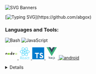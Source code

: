 ![SVG Banners](https://svg-banners.vercel.app/api?type=origin&text1=Hey%20!%20I'm%20@abgo(x)%20🤠%20&text2=%20Adventure%20begins%20,%20it's%20time%20to%20go%20!&width=900&height=215)

<!-- <p align="left"> <img src="https://komarev.com/ghpvc/?username=abgox&label=Profile%20views&color=0e75b6&style=flat" alt="abgox" /> </p> -->

[![Typing SVG](https://readme-typing-svg.demolab.com?font=Fira+Code&duration=4000&pause=1000&vCenter=true&width=435&height=20&lines=Easing+life+by+coding!)](https://github.com/abgox)

<h3 align="left">Languages and Tools:</h3>

![Bash](https://img.shields.io/badge/bash-black?style=for-the-badge&logo=gnu-bash&logoColor=white)
![JavaScript](https://img.shields.io/badge/javascript-black?style=for-the-badge&logo=javascript)
 
 <p><a href=https://nodejs.org target="_blank" rel="noreferrer"> <img src=https://raw.githubusercontent.com/devicons/devicon/master/icons/nodejs/nodejs-original-wordmark.svg alt="android" width="40" height="40"/> </a> <a href=https://reactjs.org/ target="_blank" rel="noreferrer"> <img src=https://raw.githubusercontent.com/devicons/devicon/master/icons/react/react-original-wordmark.svg alt="android" width="40" height="40"/> </a> <a href=https://www.typescriptlang.org/ target="_blank" rel="noreferrer"> <img src=https://raw.githubusercontent.com/devicons/devicon/master/icons/typescript/typescript-original.svg alt="android" width="40" height="40"/> </a> <a href=https://vuejs.org/ target="_blank" rel="noreferrer"> <img src=https://raw.githubusercontent.com/devicons/devicon/master/icons/vuejs/vuejs-original-wordmark.svg alt="android" width="40" height="40"/> </a> <a href=https://vuepress.vuejs.org/ target="_blank" rel="noreferrer"> <img src=https://raw.githubusercontent.com/AliasIO/wappalyzer/master/src/drivers/webextension/images/icons/VuePress.svg alt="android" width="40" height="40"/> </a> </p>

<details>
<p align="center">
  <a href="https://github.com/abgox">
    <img src="http://github-profile-summary-cards.vercel.app/api/cards/profile-details?username=abgox&theme=transparent" />
  </a>
  <a href="https://github.com/abgox">
    <img src="https://github-readme-streak-stats.herokuapp.com/?user=abgox&hide_border=true&card_width=338&theme=transparent" />
  </a>
  <a href="https://github.com/abgox">
    <img src="https://github-readme-stats.vercel.app/api/top-langs/?username=abgox&theme=transparent&hide_border=true"  alt="Image loading failure(Most Used Language)"/>
  </a>
<!--    <a href="https://github.com/abgox">
    <img src="http://github-profile-summary-cards.vercel.app/api/cards/stats?username=abgox&theme=transparent" />
  </a> -->
</p>
</details>


